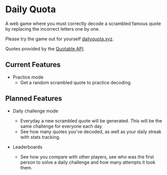 # Daily Quota

A web game where you must correctly decode a scrambled famous quote by replacing the incorrect letters one by one.

Please try the game out for yourself [dailyquota.xyz](dailyquota.xyz).

Quotes provided by the [Quotable API](https://github.com/lukePeavey/quotable).

## Current Features

- Practice mode
    - Get a random scrambled quote to practice decoding.

## Planned Features

- Daily challenge mode
    - Everyday a new scrambled quote will be generated. This will be the same challenge for everyone each day
    - See how many quotes you've decoded, as well as your daily streak with stats tracking.

- Leaderboards
    - See how you compare with other players, see who was the first person to solve a daily challenge and how many attempts it took them.
